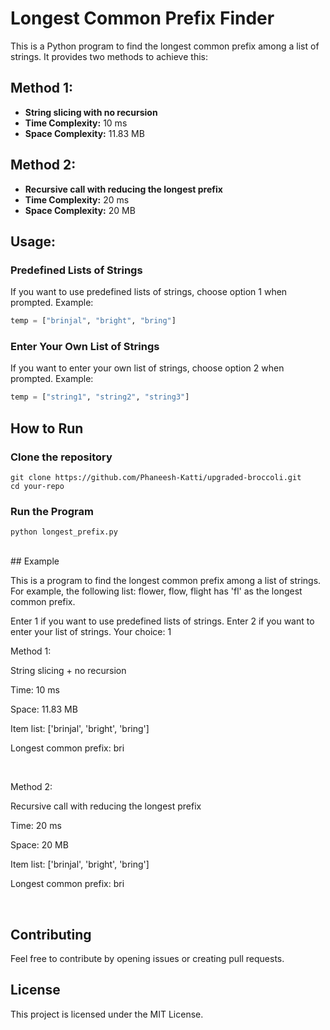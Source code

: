 # Longest Common Prefix Finder

This is a Python program to find the longest common prefix among a list of strings. It provides two methods to achieve this:

## Method 1:

- **String slicing with no recursion**
- **Time Complexity:** 10 ms
- **Space Complexity:** 11.83 MB

## Method 2:

- **Recursive call with reducing the longest prefix**
- **Time Complexity:** 20 ms
- **Space Complexity:** 20 MB

## Usage:

### Predefined Lists of Strings

If you want to use predefined lists of strings, choose option 1 when prompted. Example:

```python
temp = ["brinjal", "bright", "bring"]
```

### Enter Your Own List of Strings

If you want to enter your own list of strings, choose option 2 when prompted. Example:

```python
temp = ["string1", "string2", "string3"]
```

## How to Run

### Clone the repository 
```
git clone https://github.com/Phaneesh-Katti/upgraded-broccoli.git
cd your-repo
```

### Run the Program
```
python longest_prefix.py
```

<br>
## Example

This is a program to find the longest common prefix among a list of strings. 
For example, the following list: 
  flower, flow, flight 
has 'fl' as the longest common prefix.

Enter 1 if you want to use predefined lists of strings. 
Enter 2 if you want to enter your list of strings. 
Your choice: 1

Method 1:

String slicing + no recursion

Time: 10 ms

Space: 11.83 MB

Item list: ['brinjal', 'bright', 'bring']

Longest common prefix: bri

<br>

Method 2:

Recursive call with reducing the longest prefix

Time: 20 ms

Space: 20 MB

Item list: ['brinjal', 'bright', 'bring']

Longest common prefix: bri

<br>


## Contributing
Feel free to contribute by opening issues or creating pull requests.

## License
This project is licensed under the MIT License.

